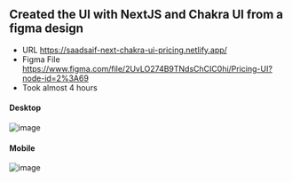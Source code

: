 ## Created the UI with NextJS and Chakra UI from a figma design
- URL https://saadsaif-next-chakra-ui-pricing.netlify.app/
- Figma File https://www.figma.com/file/2UvLO274B9TNdsChCIC0hi/Pricing-UI?node-id=2%3A69
- Took almost 4 hours

#### Desktop
![image](https://user-images.githubusercontent.com/58517683/191106347-3f3be9d0-0db3-429c-82e0-1d245d447afb.png)
#### Mobile
![image](https://user-images.githubusercontent.com/58517683/191107042-efcb3997-d4ac-4452-b284-d8fa219728e5.png)

